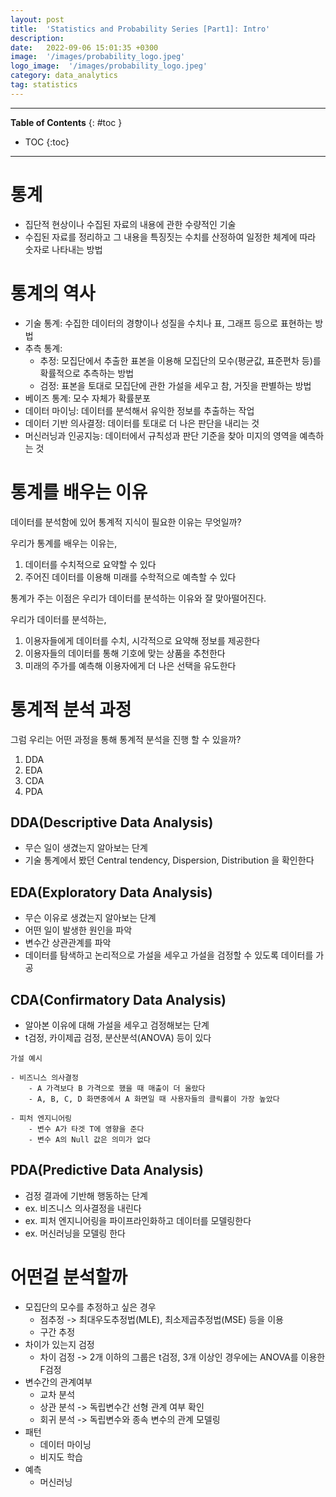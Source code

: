 ```yaml
---
layout: post
title:  'Statistics and Probability Series [Part1]: Intro'
description: 
date:   2022-09-06 15:01:35 +0300
image:  '/images/probability_logo.jpeg'
logo_image:  '/images/probability_logo.jpeg'
category: data_analytics
tag: statistics
---
```

---

**Table of Contents**
{: #toc }
*  TOC
{:toc}

---

# 통계

- 집단적 현상이나 수집된 자료의 내용에 관한 수량적인 기술
- 수집된 자료를 정리하고 그 내용을 특징짓는 수치를 산정하여 일정한 체계에 따라 숫자로 나타내는 방법

# 통계의 역사

- 기술 통계: 수집한 데이터의 경향이나 성질을 수치나 표, 그래프 등으로 표현하는 방법
- 추측 통계: 
  - 추정: 모집단에서 추출한 표본을 이용해 모집단의 모수(평균값, 표준편차 등)를 확률적으로 추측하는 방법
  - 검정: 표본을 토대로 모집단에 관한 가설을 세우고 참, 거짓을 판별하는 방법
- 베이즈 통계: 모수 자체가 확률분포
- 데이터 마이닝: 데이터를 분석해서 유익한 정보를 추출하는 작업
- 데이터 기반 의사결정: 데이터를 토대로 더 나은 판단을 내리는 것
- 머신러닝과 인공지능: 데이터에서 규칙성과 판단 기준을 찾아 미지의 영역을 예측하는 것



# 통계를 배우는 이유

데이터를 분석함에 있어 통계적 지식이 필요한 이유는 무엇일까?  

우리가 통계를 배우는 이유는,  

1. 데이터를 수치적으로 요약할 수 있다
2. 주어진 데이터를 이용해 미래를 수학적으로 예측할 수 있다

통계가 주는 이점은 우리가 데이터를 분석하는 이유와 잘 맞아떨어진다.  

우리가 데이터를 분석하는,

1. 이용자들에게 데이터를 수치, 시각적으로 요약해 정보를 제공한다
2. 이용자들의 데이터를 통해 기호에 맞는 상품을 추천한다
3. 미래의 주가를 예측해 이용자에게 더 나은 선택을 유도한다


# 통계적 분석 과정 

그럼 우리는 어떤 과정을 통해 통계적 분석을 진행 할 수 있을까?  

1. DDA
2. EDA
3. CDA
4. PDA

## DDA(Descriptive Data Analysis)

- 무슨 일이 생겼는지 알아보는 단계
- 기술 통계에서 봤던 Central tendency, Dispersion, Distribution 을 확인한다

## EDA(Exploratory Data Analysis)

- 무슨 이유로 생겼는지 알아보는 단계
- 어떤 일이 발생한 원인을 파악
- 변수간 상관관계를 파악
- 데이터를 탐색하고 논리적으로 가설을 세우고 가설을 검정할 수 있도록 데이터를 가공


## CDA(Confirmatory Data Analysis)

- 알아본 이유에 대해 가설을 세우고 검정해보는 단계
- t검정, 카이제곱 검정, 분산분석(ANOVA) 등이 있다

```
가설 예시

- 비즈니스 의사결정
    - A 가격보다 B 가격으로 했을 때 매출이 더 올랐다
    - A, B, C, D 화면중에서 A 화면일 때 사용자들의 클릭률이 가장 높았다

- 피처 엔지니어링
    - 변수 A가 타겟 T에 영향을 준다
    - 변수 A의 Null 값은 의미가 없다

```

## PDA(Predictive Data Analysis)

- 검정 결과에 기반해 행동하는 단계
- ex. 비즈니스 의사결정을 내린다
- ex. 피처 엔지니어링을 파이프라인화하고 데이터를 모델링한다
- ex. 머신러닝을 모델링 한다


# 어떤걸 분석할까

- 모집단의 모수를 추정하고 싶은 경우
  - 점추정 -> 최대우도추정법(MLE), 최소제곱추정법(MSE) 등을 이용
  - 구간 추정
- 차이가 있는지 검정
  - 차이 검정 -> 2개 이하의 그룹은 t검정, 3개 이상인 경우에는 ANOVA를 이용한 F검정
- 변수간의 관계여부 
  - 교차 분석
  - 상관 분석 -> 독립변수간 선형 관계 여부 확인
  - 회귀 분석 -> 독립변수와 종속 변수의 관계 모델링
- 패턴
  - 데이터 마이닝
  - 비지도 학습
- 예측
  - 머신러닝



